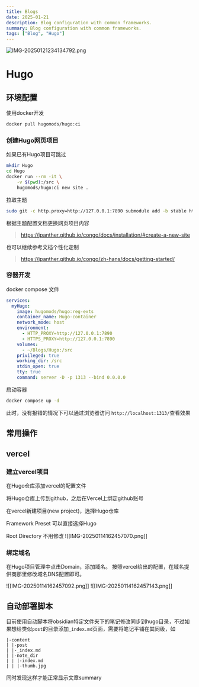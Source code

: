 ```yaml
---
title: Blogs
date: 2025-01-21
description: Blog configuration with common frameworks.
summary: Blog configuration with common frameworks.
tags: ["Blog", "Hugo"]
---
```


![IMG-20250121234134792.png](/img/posts/Tools/Blogs/IMG-20250121234134792.png)

# Hugo

## 环境配置

使用docker开发

```bash
docker pull hugomods/hugo:ci
```

### 创建Hugo网页项目

如果已有Hugo项目可跳过

```bash
mkdir Hugo
cd Hugo
docker run --rm -it \
    -v $(pwd):/src \
    hugomods/hugo:ci new site .
```

 拉取主题

```bash
sudo git -c http.proxy=http://127.0.0.1:7890 submodule add -b stable https://github.com/jpanther/congo.git themes/congo
```

根据主题配置文档更换网页项目内容

> https://jpanther.github.io/congo/docs/installation/#create-a-new-site

也可以继续参考文档个性化定制

> https://jpanther.github.io/congo/zh-hans/docs/getting-started/


### 容器开发

docker compose 文件

```yaml
services:
  myHugo:
    image: hugomods/hugo:reg-exts
    container_name: Hugo-container
    network_mode: host
    environment:       
      - HTTP_PROXY=http://127.0.0.1:7890  
      - HTTPS_PROXY=http://127.0.0.1:7890
    volumes:
      - ~/Blogs/Hugo:/src
    privileged: true  
    working_dir: /src
    stdin_open: true              
    tty: true              
    command: server -D -p 1313 --bind 0.0.0.0
```

启动容器

```bash
docker compose up -d
```

此时，没有报错的情况下可以通过浏览器访问 `http://localhost:1313/`查看效果

## 常用操作





## vercel

### 建立vercel项目

在Hugo仓库添加vercel的配置文件

将Hugo仓库上传到github，之后在Vercel上绑定github账号

在vercel新建项目(new project)，选择Hugo仓库

Framework Preset 可以直接选择Hugo

Root Directory 不用修改
![[IMG-20250114162457070.png]]

### 绑定域名

在Hugo项目管理中点击Domain，添加域名。
按照vercel给出的配置，在域名提供商那里修改域名DNS配置即可。

![[IMG-20250114162457092.png]]
![[IMG-20250114162457143.png]]


## 自动部署脚本

目前使用自动脚本将obsidian特定文件夹下的笔记修改同步到hugo目录，不过如果想给类似`post`的目录添加`_index.md`页面，需要将笔记平铺在其同级，如
```
|-content
| |-post
| |-_index.md
| |-note_dir
| | |-index.md
| | |-thumb.jpg
```

同时发现这样才能正常显示文章summary